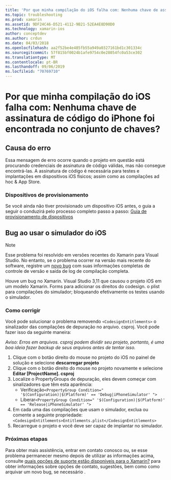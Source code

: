 ```yaml
---
title: 'Por que minha compilação do iOS falha com: Nenhuma chave de assinatura de código do iPhone foi encontrada no conjunto de chaves?'
ms.topic: troubleshooting
ms.prod: xamarin
ms.assetid: 9DF24C46-D521-4112-9B21-52EA4E8D90D0
ms.technology: xamarin-ios
author: conceptdev
ms.author: crdun
ms.date: 04/03/2018
ms.openlocfilehash: aa2f52be4e485fb55a949a0327161bd1c301334c
ms.sourcegitcommit: 57f815bf0024b1afe9754c0e28054fc0a53ce302
ms.translationtype: MT
ms.contentlocale: pt-BR
ms.lasthandoff: 09/06/2019
ms.locfileid: "70769710"
---
```

# <a name="why-does-my-ios-build-fail-with-no-valid-iphone-code-signing-keys-found-in-keychain"></a>Por que minha compilação do iOS falha com: Nenhuma chave de assinatura de código do iPhone foi encontrada no conjunto de chaves?

## <a name="cause-of-the-error"></a>Causa do erro
Essa mensagem de erro ocorre quando o projeto em questão está procurando credenciais de assinatura de código válidas, mas não consegue encontrá-las. A assinatura de código é necessária para testes e implantações em dispositivos iOS físicos; assim como as compilações ad hoc & App Store. 

### <a name="provisioning-devices"></a>Dispositivos de provisionamento
Se você ainda não tiver provisionado um dispositivo iOS antes, o guia a seguir o conduzirá pelo processo completo passo a passo: [Guia de provisionamento de dispositivos](~/ios/get-started/installation/device-provisioning/index.md)

## <a name="bug-when-using-ios-simulator"></a>Bug ao usar o simulador do iOS

> [!NOTE]
> Esse problema foi resolvido em versões recentes do Xamarin para Visual Studio. No entanto, se o problema ocorrer na versão mais recente do software, registre um [novo bug](~/cross-platform/troubleshooting/questions/howto-file-bug.md) com suas informações completas de controle de versão e saída de log de compilação completa.

Houve um bug no Xamarin. Visual Studio 3,11 que causou o projeto iOS em um modelo Xamarin. Forms para adicionar os direitos do codesign. o plist para compilações do simulador; bloqueando efetivamente os testes usando o simulador.

### <a name="how-to-fix"></a>Como corrigir
Você pode solucionar o problema removendo `<CodesignEntitlements>` o sinalizador das compilações de depuração no arquivo. csproj. Você pode fazer isso da seguinte maneira:

*Aviso: Erros em arquivos. csproj podem dividir seu projeto, portanto, é uma boa ideia fazer backup de seus arquivos antes de tentar isso.*

1. Clique com o botão direito do mouse no projeto do iOS no painel de solução e selecione **descarregar projeto**
2. Clique com o botão direito do mouse no projeto novamente e selecione **Editar [ProjectName]. csproj**
3. Localize o PropertyGroups de depuração, eles devem começar com sinalizadores que têm esta aparência:
   - Verificação`<PropertyGroup Condition=" '$(Configuration)|$(Platform)' == 'Debug|iPhoneSimulator' ">`
   - Liberar`<PropertyGroup Condition=" '$(Configuration)|$(Platform)' == 'Release|iPhoneSimulator' ">`
4. Em cada uma das compilações que usam o simulador, exclua ou comente a seguinte propriedade:`<CodesignEntitlements>Entitlements.plist</CodesignEntitlements>`
5. Recarregue o projeto e você deve ser capaz de implantar no simulador.

### <a name="next-steps"></a>Próximas etapas
Para obter mais assistência, entrar em contato conosco ou, se esse problema permanecer mesmo depois de utilizar as informações acima, consulte [quais opções de suporte estão disponíveis para o Xamarin?](~/cross-platform/troubleshooting/support-options.md) para obter informações sobre opções de contato, sugestões, bem como como arquivar um novo bug, se necessário . 
